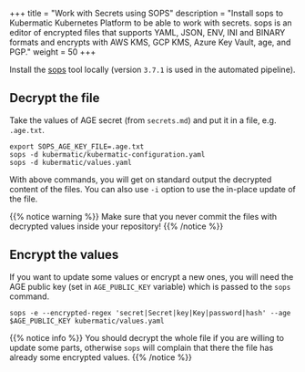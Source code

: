 +++
title = "Work with Secrets using SOPS"
description = "Install sops to Kubermatic Kubernetes Platform to be able to work with secrets. sops is an editor of encrypted files that supports YAML, JSON, ENV, INI and BINARY formats and encrypts with AWS KMS, GCP KMS, Azure Key Vault, age, and PGP."
weight = 50
+++

Install the [sops](https://github.com/mozilla/sops#download) tool locally (version `3.7.1` is used
in the automated pipeline).

## Decrypt the file
Take the values of AGE secret (from `secrets.md`) and put it in a file, e.g. `.age.txt`.

```shell
export SOPS_AGE_KEY_FILE=.age.txt
sops -d kubermatic/kubermatic-configuration.yaml
sops -d kubermatic/values.yaml
```

With above commands, you will get on standard output the decrypted content of the files.
You can also use `-i` option to use the in-place update of the file.

{{% notice warning %}}
Make sure that you never commit the files with decrypted values inside your repository!
{{% /notice %}}

## Encrypt the values

If you want to update some values or encrypt a new ones, you will need the AGE public key (set in `AGE_PUBLIC_KEY` variable)
which is passed to the `sops` command.
```shell
sops -e --encrypted-regex 'secret|Secret|key|Key|password|hash' --age $AGE_PUBLIC_KEY kubermatic/values.yaml
```

{{% notice info %}}
You should decrypt the whole file if you are willing to update some parts, otherwise `sops` will complain
that there the file has already some encrypted values.
{{% /notice %}}
